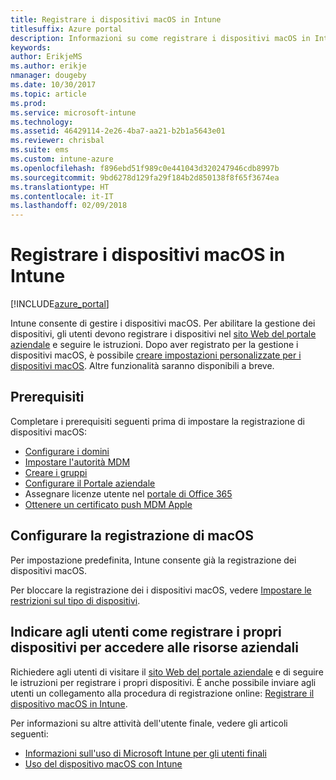 ```yaml
---
title: Registrare i dispositivi macOS in Intune
titlesuffix: Azure portal
description: Informazioni su come registrare i dispositivi macOS in Intune."
keywords: 
author: ErikjeMS
ms.author: erikje
nmanager: dougeby
ms.date: 10/30/2017
ms.topic: article
ms.prod: 
ms.service: microsoft-intune
ms.technology: 
ms.assetid: 46429114-2e26-4ba7-aa21-b2b1a5643e01
ms.reviewer: chrisbal
ms.suite: ems
ms.custom: intune-azure
ms.openlocfilehash: f896ebd51f989c0e441043d320247946cdb8997b
ms.sourcegitcommit: 9bd6278d129fa29f184b2d850138f8f65f3674ea
ms.translationtype: HT
ms.contentlocale: it-IT
ms.lasthandoff: 02/09/2018
---
```

# <a name="enroll-macos-devices-in-intune"></a>Registrare i dispositivi macOS in Intune

[!INCLUDE[azure_portal](./includes/azure_portal.md)]

Intune consente di gestire i dispositivi macOS. Per abilitare la gestione dei dispositivi, gli utenti devono registrare i dispositivi nel [sito Web del portale aziendale](http://portal.manage.microsoft.com) e seguire le istruzioni. Dopo aver registrato per la gestione i dispositivi macOS, è possibile [creare impostazioni personalizzate per i dispositivi macOS](custom-settings-macos.md). Altre funzionalità saranno disponibili a breve.

## <a name="prerequisites"></a>Prerequisiti

Completare i prerequisiti seguenti prima di impostare la registrazione di dispositivi macOS:

- [Configurare i domini](custom-domain-name-configure.md)
- [Impostare l'autorità MDM](mdm-authority-set.md)
- [Creare i gruppi](https://docs.microsoft.com/intune-classic/get-started/start-with-a-paid-subscription-to-microsoft-intune-step-5)
- [Configurare il Portale aziendale](company-portal-app.md)
- Assegnare licenze utente nel [portale di Office 365](http://go.microsoft.com/fwlink/p/?LinkId=698854)
- [Ottenere un certificato push MDM Apple](apple-mdm-push-certificate-get.md)

## <a name="set-up-macos-enrollment"></a>Configurare la registrazione di macOS

Per impostazione predefinita, Intune consente già la registrazione dei dispositivi macOS.

Per bloccare la registrazione dei i dispositivi macOS, vedere [Impostare le restrizioni sul tipo di dispositivi](enrollment-restrictions-set.md).

## <a name="tell-your-users-how-to-enroll-their-devices-to-access-company-resources"></a>Indicare agli utenti come registrare i propri dispositivi per accedere alle risorse aziendali

Richiedere agli utenti di visitare il [sito Web del portale aziendale](http://portal.manage.microsoft.com) e di seguire le istruzioni per registrare i propri dispositivi. È anche possibile inviare agli utenti un collegamento alla procedura di registrazione online: [Registrare il dispositivo macOS in Intune](https://docs.microsoft.com/intune-user-help/enroll-your-device-in-intune-macos).

Per informazioni su altre attività dell'utente finale, vedere gli articoli seguenti:

- [Informazioni sull'uso di Microsoft Intune per gli utenti finali](end-user-educate.md)
- [Uso del dispositivo macOS con Intune](/intune-user-help/using-your-macos-device-with-intune)
